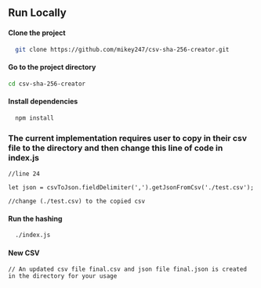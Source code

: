 ## Run Locally

#### Clone the project

```bash
  git clone https://github.com/mikey247/csv-sha-256-creator.git
```

#### Go to the project directory

```bash
cd csv-sha-256-creator
```

#### Install dependencies

```bash
  npm install
```

### The current implementation requires user to copy in their csv file to the directory and then change this line of code in index.js

```
//line 24

let json = csvToJson.fieldDelimiter(',').getJsonFromCsv('./test.csv');

//change (./test.csv) to the copied csv
```

#### Run the hashing

```bash
  ./index.js
```

#### New CSV

```
// An updated csv file final.csv and json file final.json is created in the directory for your usage
```
